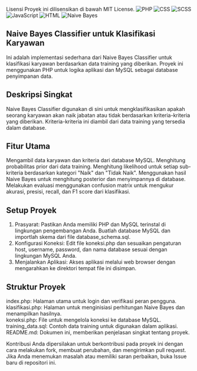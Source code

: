 Lisensi
Proyek ini dilisensikan di bawah MIT License.
![PHP](https://img.shields.io/badge/-PHP-777BB4?style=flat-square&logo=php&logoColor=white)
![CSS](https://img.shields.io/badge/-CSS-1572B6?style=flat-square&logo=css3&logoColor=white)
![SCSS](https://img.shields.io/badge/-SCSS-CC6699?style=flat-square&logo=sass&logoColor=white)
![JavaScript](https://img.shields.io/badge/-JavaScript-F7DF1E?style=flat-square&logo=javascript&logoColor=black)
![HTML](https://img.shields.io/badge/-HTML-E34F26?style=flat-square&logo=html5&logoColor=white)
![Naive Bayes](https://img.shields.io/badge/-Naive%20Bayes-0495F2?style=flat-square)

## Naive Bayes Classifier untuk Klasifikasi Karyawan
Ini adalah implementasi sederhana dari Naive Bayes Classifier untuk klasifikasi karyawan berdasarkan data training yang diberikan. Proyek ini menggunakan PHP untuk logika aplikasi dan MySQL sebagai database penyimpanan data.

## Deskripsi Singkat
Naive Bayes Classifier digunakan di sini untuk mengklasifikasikan apakah seorang karyawan akan naik jabatan atau tidak berdasarkan kriteria-kriteria yang diberikan. Kriteria-kriteria ini diambil dari data training yang tersedia dalam database.

## Fitur Utama
Mengambil data karyawan dan kriteria dari database MySQL.
Menghitung probabilitas prior dari data training.
Menghitung likelihood untuk setiap sub-kriteria berdasarkan kategori "Naik" dan "Tidak Naik".
Menggunakan hasil Naive Bayes untuk menghitung posterior dan menyimpannya di database.
Melakukan evaluasi menggunakan confusion matrix untuk mengukur akurasi, presisi, recall, dan F1 score dari klasifikasi.
## Setup Proyek
1. Prasyarat:
   Pastikan Anda memiliki PHP dan MySQL terinstal di lingkungan pengembangan Anda.
   Buatlah database MySQL dan importlah skema dari file database_schema.sql.
2. Konfigurasi Koneksi:
   Edit file koneksi.php dan sesuaikan pengaturan host, username, password, dan nama database sesuai dengan lingkungan MySQL Anda.
3. Menjalankan Aplikasi:
   Akses aplikasi melalui web browser dengan mengarahkan ke direktori tempat file ini disimpan.

## Struktur Proyek
index.php: Halaman utama untuk login dan verifikasi peran pengguna. <br>
klasifikasi.php: Halaman untuk menginisiasi perhitungan Naive Bayes dan menampilkan hasilnya. <br>
koneksi.php: File untuk mengelola koneksi ke database MySQL. <br>
training_data.sql: Contoh data training untuk digunakan dalam aplikasi. <br>
README.md: Dokumen ini, memberikan penjelasan singkat tentang proyek. <br>

Kontribusi
Anda dipersilakan untuk berkontribusi pada proyek ini dengan cara melakukan fork, membuat perubahan, dan mengirimkan pull request. Jika Anda menemukan masalah atau memiliki saran perbaikan, buka Issue baru di repositori ini.
